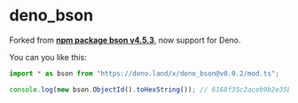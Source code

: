 # deno_bson

Forked from **[npm package bson v4.5.3](https://www.npmjs.com/package/bson)**,
now support for Deno.

You can you like this:

```ts
import * as bson from "https://deno.land/x/deno_bson@v0.0.2/mod.ts";

console.log(new bson.ObjectId().toHexString()); // 6168f35c2aceb9b2e35b8093
```
